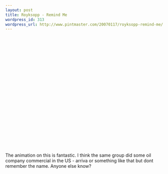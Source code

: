```yaml
--- 
layout: post
title: Royksopp - Remind Me
wordpress_id: 313
wordpress_url: http://www.pintmaster.com/20070117/royksopp-remind-me/
---
```

<object width="425" height="350"><param name="movie" value="http://www.youtube.com/v/KHEIvF1U4PM"></param><param name="wmode" value="transparent"></param><embed src="http://www.youtube.com/v/KHEIvF1U4PM" type="application/x-shockwave-flash" wmode="transparent" width="425" height="350"></embed></object>

The animation on this is fantastic. I think the same group did some oil company commercial in the US - arriva or something like that but dont remember the name. Anyone else know?
